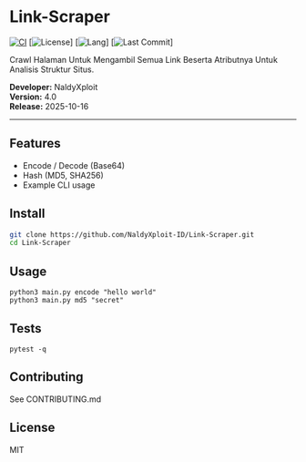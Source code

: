 # Link-Scraper

[![CI](https://img.shields.io/github/actions/workflow/status/NaldyXploit-ID/Link-Scraper/python.yml?branch=master&label=build)](https://github.com/NaldyXploit-ID/Link-Scraper/actions) [![License](https://img.shields.io/github/license/NaldyXploit-ID/Link-Scraper)] [![Lang](https://img.shields.io/github/languages/top/NaldyXploit-ID/Link-Scraper)] [![Last Commit](https://img.shields.io/github/last-commit/NaldyXploit-ID/Link-Scraper)]

Crawl Halaman Untuk Mengambil Semua Link Beserta Atributnya Untuk Analisis Struktur Situs.

**Developer:** NaldyXploit  
**Version:** 4.0  
**Release:** 2025-10-16

---

## Features
- Encode / Decode (Base64)
- Hash (MD5, SHA256)
- Example CLI usage

## Install
```bash
git clone https://github.com/NaldyXploit-ID/Link-Scraper.git
cd Link-Scraper
```

## Usage
```
python3 main.py encode "hello world"
python3 main.py md5 "secret"
```

## Tests
```
pytest -q
```

## Contributing
See CONTRIBUTING.md

## License
MIT
